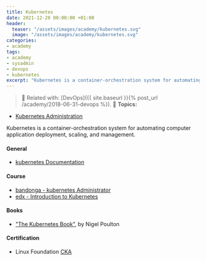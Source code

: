 ```yaml
---
title: Kubernetes
date: 2021-12-20 00:00:00 +01:00
header:
  teaser: "/assets/images/academy/kubernetes.svg"
  image: "/assets/images/academy/kubernetes.svg"
categories:
- academy
tags:
- academy
- sysadmin
- devops
- kubernetes
excerpt: "Kubernetes is a container-orchestration system for automating computer application deployment, scaling, and management."
---
```


> :book: Related with: [DevOps]({{ site.baseurl }}{% post_url /academy/2018-06-31-devops %}).
> :blue_book: **Topics:**
* [Kubernetes Administration](/kubernetes/0-intro/)

Kubernetes is a container-orchestration system for automating computer application deployment, scaling, and management.


#### General
* [kubernetes Documentation](https://kubernetes.io/docs)

#### Course
* [bandonga - kubernetes Administrator](/kubernetes/0-intro/)
* [edx - Introduction to Kubernetes](https://www.edx.org/course/introduction-to-kubernetes)

#### Books
* ["The Kubernetes Book"](https://www.amazon.com/dp/B072TS9ZQZ), by Nigel Poulton


#### Certification
* Linux Foundation [CKA](https://training.linuxfoundation.org/certification/certified-kubernetes-administrator-cka/)
